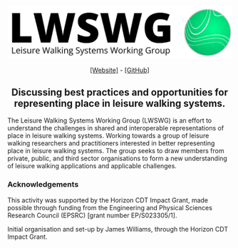 ![Leisure Walking Systems Working Group Logo](docs/images/lwswg-2.png)

<p align="center"> <a href="https://lwswg.jwilliams.science">[Website]</a> - <a href="https://github.com/jwilliamsresearch/LWSWG/">[GitHub]</a></p>

<h2 align="center">Discussing best practices and opportunities for representing place in leisure walking systems.</h2>

The Leisure Walking Systems Working Group (LWSWG) is an effort to understand the challenges in shared and interoperable representations of place in leisure walking systems. Working towards a group of leisure walking researchers and practitioners interested in better representing place in leisure walking systems. The group seeks to draw members from private, public, and third sector organisations to form a new understanding of leisure walking applications and applicable challenges.

### Acknowledgements 

This activity was supported by the Horizon CDT Impact Grant, made possible through funding from the Engineering and Physical Sciences Research Council (EPSRC) [grant number EP/S023305/1].

Initial organisation and set-up by James Williams, through the Horizon CDT Impact Grant.
